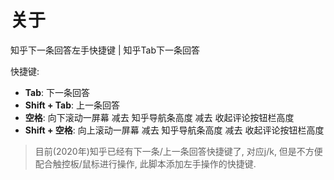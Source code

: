 # 关于

知乎下一条回答左手快捷键 | 知乎Tab下一条回答

快捷键:
- **Tab**: 下一条回答
- **Shift + Tab**: 上一条回答
- **空格**: 向下滚动一屏幕 减去 知乎导航条高度 减去 收起评论按钮栏高度
- **Shift + 空格**: 向上滚动一屏幕 减去 知乎导航条高度 减去 收起评论按钮栏高度

> 目前(2020年)知乎已经有下一条/上一条回答快捷键了, 对应j/k, 但是不方便配合触控板/鼠标进行操作, 此脚本添加左手操作的快捷键.
